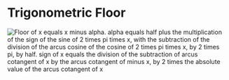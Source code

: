 # Trigonometric Floor

![Floor of x equals x minus alpha. alpha equals half plus the multiplication of the sign of the sine of 2 times pi times x, with the subtraction of the division of the arcus cosine of the cosine of 2 times pi times x, by 2 times pi, by half. sign of x equals the division of the subtraction of arcus cotangent of x by the arcus cotangent of minus x, by 2 times the absolute value of the arcus cotangent of x](https://user-images.githubusercontent.com/12222927/121508959-8bb71c00-c9bc-11eb-945c-857d6aa2ce67.png)

